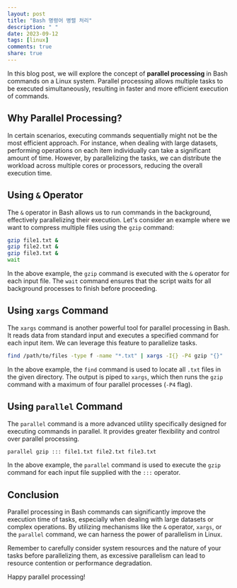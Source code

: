 ```yaml
---
layout: post
title: "Bash 명령어 병렬 처리"
description: " "
date: 2023-09-12
tags: [linux]
comments: true
share: true
---
```


In this blog post, we will explore the concept of **parallel processing** in Bash commands on a Linux system. Parallel processing allows multiple tasks to be executed simultaneously, resulting in faster and more efficient execution of commands.

## Why Parallel Processing?

In certain scenarios, executing commands sequentially might not be the most efficient approach. For instance, when dealing with large datasets, performing operations on each item individually can take a significant amount of time. However, by parallelizing the tasks, we can distribute the workload across multiple cores or processors, reducing the overall execution time.

## Using `&` Operator

The `&` operator in Bash allows us to run commands in the background, effectively parallelizing their execution. Let's consider an example where we want to compress multiple files using the `gzip` command:

```bash
gzip file1.txt &
gzip file2.txt &
gzip file3.txt &
wait
```

In the above example, the `gzip` command is executed with the `&` operator for each input file. The `wait` command ensures that the script waits for all background processes to finish before proceeding.

## Using `xargs` Command

The `xargs` command is another powerful tool for parallel processing in Bash. It reads data from standard input and executes a specified command for each input item. We can leverage this feature to parallelize tasks.

```bash
find /path/to/files -type f -name "*.txt" | xargs -I{} -P4 gzip "{}"
```

In the above example, the `find` command is used to locate all `.txt` files in the given directory. The output is piped to `xargs`, which then runs the `gzip` command with a maximum of four parallel processes (`-P4` flag).

## Using `parallel` Command

The `parallel` command is a more advanced utility specifically designed for executing commands in parallel. It provides greater flexibility and control over parallel processing.

```bash
parallel gzip ::: file1.txt file2.txt file3.txt
```

In the above example, the `parallel` command is used to execute the `gzip` command for each input file supplied with the `:::` operator.

## Conclusion

Parallel processing in Bash commands can significantly improve the execution time of tasks, especially when dealing with large datasets or complex operations. By utilizing mechanisms like the `&` operator, `xargs`, or the `parallel` command, we can harness the power of parallelism in Linux.

Remember to carefully consider system resources and the nature of your tasks before parallelizing them, as excessive parallelism can lead to resource contention or performance degradation.

Happy parallel processing!